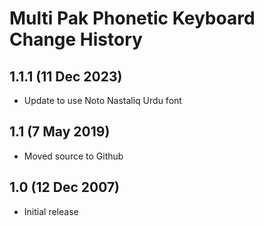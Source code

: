 Multi Pak Phonetic Keyboard Change History
==========================================

1.1.1 (11 Dec 2023)
-------------------
* Update to use Noto Nastaliq Urdu font

1.1 (7 May 2019)
----------------
* Moved source to Github

1.0 (12 Dec 2007)
-----------------

* Initial release
